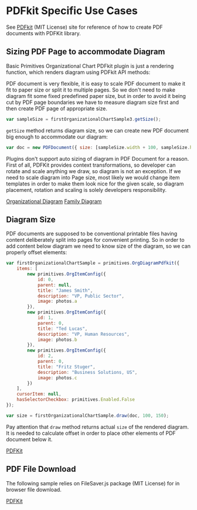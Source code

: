 # PDFkit Specific Use Cases

See [PDFkit](www.PDFkit.org) (MIT License) site for reference of how to create PDF documents with PDFKit library.

## Sizing PDF Page to accommodate Diagram

Basic Primitives Organizational Chart PDFkit plugin is just a rendering function, which renders diagram using PDFkit API methods:

PDF document is very flexible, it is easy to scale PDF document to make it fit to paper size or split it to multiple pages. So we don't need to make diagram fit some fixed predefined paper size, but in order to avoid it being cut by PDF page boundaries we have to measure diagram size first and then create PDF page of appropriate size.

```JavaScript
var sampleSize = firstOrganizationalChartSample3.getSize();
```

`getSize` method returns diagram size, so we can create new PDF document big enough to accommodate our diagram:

```JavaScript
var doc = new PDFDocument({ size: [sampleSize.width + 100, sampleSize.height + 150] });
```

Plugins don't support auto sizing of diagram in PDF Document for a reason. First of all, PDFKit provides context transformations, so developer can rotate and scale anything we draw, so diagram is not an exception. If we need to scale diagram into Page size, most likely we would change item templates in order to make them look nice for the given scale, so diagram placement, rotation and scaling is solely developers responsibility. 

[Organizational Diagram](pdfkit.plugins/AutoSizeOrgDiagram.html)
[Family Diagram](pdfkit.plugins/AutoSizeFamDiagram.html)

## Diagram Size

PDF documents are supposed to be conventional printable files having content deliberately split into pages for convenient printing. So in order to add content below diagram we need to know size of the diagram, so we can properly offset elements:

``` JavaScript
var firstOrganizationalChartSample = primitives.OrgDiagramPdfkit({
	items: [
		new primitives.OrgItemConfig({
			id: 0,
			parent: null,
			title: "James Smith",
			description: "VP, Public Sector",
			image: photos.a
		}),
		new primitives.OrgItemConfig({
			id: 1,
			parent: 0,
			title: "Ted Lucas",
			description: "VP, Human Resources",
			image: photos.b
		}),
		new primitives.OrgItemConfig({
			id: 2,
			parent: 0,
			title: "Fritz Stuger",
			description: "Business Solutions, US",
			image: photos.c
		})
	],
	cursorItem: null,
	hasSelectorCheckbox: primitives.Enabled.False
});

var size = firstOrganizationalChartSample.draw(doc, 100, 150);
```

Pay attention that `draw` method returns actual `size` of the rendered diagram. It is needed to calculate offset in order to place other elements of PDF document below it. 

[PDFKit](pdfkit.plugins/Multipage.html)

## PDF File Download

The following sample relies on FileSaver.js package (MIT License) for in browser file download.

[PDFKit](pdfkit.plugins/FileDownload.html)